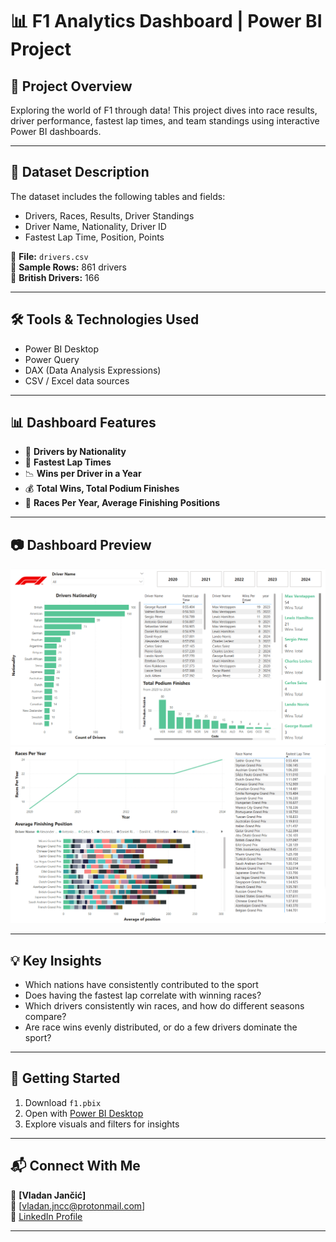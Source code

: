 # 📊 F1 Analytics Dashboard | Power BI Project

## 📝 Project Overview
Exploring the world of F1 through data! This project dives into race results, driver performance, fastest lap times, and team standings using interactive Power BI dashboards. 

---

## 📂 Dataset Description
The dataset includes the following tables and fields:
- Drivers, Races, Results, Driver Standings
- Driver Name, Nationality, Driver ID
- Fastest Lap Time, Position, Points

📁 **File:** `drivers.csv`  
📄 **Sample Rows:** 861 drivers  
📌 **British Drivers:** 166

---

## 🛠 Tools & Technologies Used
- Power BI Desktop
- Power Query
- DAX (Data Analysis Expressions)
- CSV / Excel data sources

---

## 📊 Dashboard Features
- 🚻 **Drivers by Nationality**
- 💼 **Fastest Lap Times**
- 📉 **Wins per Driver in a Year**
- 💰 **Total Wins, Total Podium Finishes**
- 🧠 **Races Per Year, Average Finishing Positions**

---

## 📷 Dashboard Preview

![F1 Analytics Dashboard](dashboard_front.gif)
![F1 Analytics Dashboard](dashboard_back.gif)

---

## 💡 Key Insights
- Which nations have consistently contributed to the sport
- Does having the fastest lap correlate with winning races?
- Which drivers consistently win races, and how do different seasons compare?
- Are race wins evenly distributed, or do a few drivers dominate the sport?

---

## 🚀 Getting Started
1. Download `f1.pbix`
2. Open with [Power BI Desktop](https://powerbi.microsoft.com/en-us/desktop/)
3. Explore visuals and filters for insights

---

## 📬 Connect With Me
👤 **[Vladan Jančić]**  
📧 [vladan.jncc@protonmail.com]  
🔗 [LinkedIn Profile](https://www.linkedin.com/in/vladan-jančić-data/)

---
